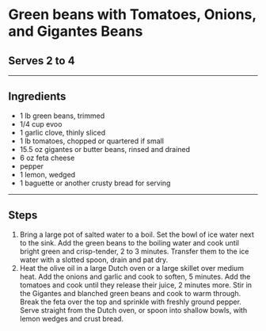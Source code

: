 # Green beans with Tomatoes, Onions, and Gigantes Beans

## Serves 2 to 4

---

## Ingredients

* 1 lb green beans, trimmed
* 1/4 cup evoo
* 1 garlic clove, thinly sliced
* 1 lb tomatoes, chopped or quartered if small
* 15.5 oz gigantes or butter beans, rinsed and drained
* 6 oz feta cheese
* pepper
* 1 lemon, wedged
* 1 baguette or another crusty bread for serving


---

## Steps

1. Bring a large pot of salted water to a boil. Set the bowl of ice water next to the sink. Add the green beans to the boiling water and cook until bright green and crisp-tender, 2 to 3 minutes. Transfer them to the ice water with a slotted spoon, drain and pat dry.
2. Heat the olive oil in a large Dutch oven or a large skillet over medium heat. Add the onions and garlic and cook to soften, 5 minutes. Add the tomatoes and cook until they release their juice, 2 minutes more. Stir in the Gigantes and blanched green beans and cook to warm through. Break the feta over the top and sprinkle with freshly ground pepper. Serve straight from the Dutch oven, or spoon into shallow bowls, with lemon wedges and crust bread.